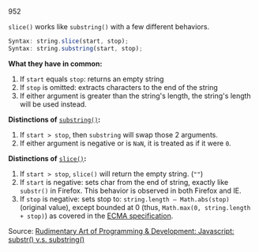 952



`slice()` works like `substring()` with a few different behaviors.

```js
Syntax: string.slice(start, stop);
Syntax: string.substring(start, stop);
```

**What they have in common:**

1. If `start` equals `stop`: returns an empty string
2. If `stop` is omitted: extracts characters to the end of the string
3. If either argument is greater than the string's length, the string's length will be used instead.

**Distinctions of** [`substring()`](https://developer.mozilla.org/en-US/docs/Web/JavaScript/Reference/Global_Objects/String/substring)**:**

1. If `start > stop`, then `substring` will swap those 2 arguments.
2. If either argument is negative or is `NaN`, it is treated as if it were `0`.

**Distinctions of** [`slice()`](https://developer.mozilla.org/en-US/docs/Web/JavaScript/Reference/Global_Objects/String/slice)**:**

1. If `start > stop`, `slice()` will return the empty string. (`""`)
2. If `start` is negative: sets char from the end of string, exactly like `substr()` in Firefox. This behavior is observed in both Firefox and IE.
3. If `stop` is negative: sets stop to: `string.length – Math.abs(stop)` (original value), except bounded at 0 (thus, `Math.max(0, string.length + stop)`) as covered in the [ECMA specification](https://www.ecma-international.org/ecma-262/9.0/index.html#sec-string.prototype.slice).

Source: [Rudimentary Art of Programming & Development: Javascript: substr() v.s. substring()](http://rapd.wordpress.com/2007/07/12/javascript-substr-vs-substring/)